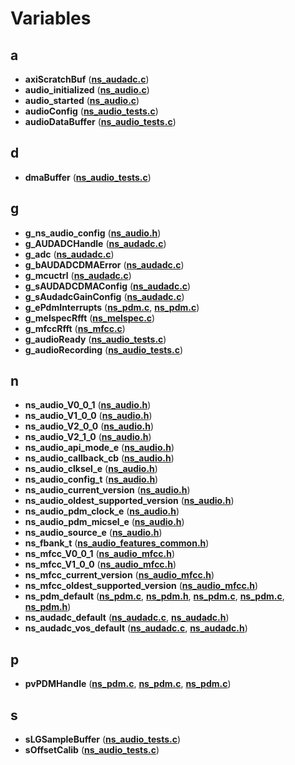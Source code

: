 
# Variables



## a

* **axiScratchBuf** ([**ns\_audadc.c**](ns__audadc_8c.md))
* **audio\_initialized** ([**ns\_audio.c**](ns__audio_8c.md))
* **audio\_started** ([**ns\_audio.c**](ns__audio_8c.md))
* **audioConfig** ([**ns\_audio\_tests.c**](ns__audio__tests_8c.md))
* **audioDataBuffer** ([**ns\_audio\_tests.c**](ns__audio__tests_8c.md))


## d

* **dmaBuffer** ([**ns\_audio\_tests.c**](ns__audio__tests_8c.md))


## g

* **g\_ns\_audio\_config** ([**ns\_audio.h**](ns__audio_8h.md))
* **g\_AUDADCHandle** ([**ns\_audadc.c**](ns__audadc_8c.md))
* **g\_adc** ([**ns\_audadc.c**](ns__audadc_8c.md))
* **g\_bAUDADCDMAError** ([**ns\_audadc.c**](ns__audadc_8c.md))
* **g\_mcuctrl** ([**ns\_audadc.c**](ns__audadc_8c.md))
* **g\_sAUDADCDMAConfig** ([**ns\_audadc.c**](ns__audadc_8c.md))
* **g\_sAudadcGainConfig** ([**ns\_audadc.c**](ns__audadc_8c.md))
* **g\_ePdmInterrupts** ([**ns\_pdm.c**](apollo4_2ns__pdm_8c.md), [**ns\_pdm.c**](apollo5_2ns__pdm_8c.md))
* **g\_melspecRfft** ([**ns\_melspec.c**](ns__melspec_8c.md))
* **g\_mfccRfft** ([**ns\_mfcc.c**](ns__mfcc_8c.md))
* **g\_audioReady** ([**ns\_audio\_tests.c**](ns__audio__tests_8c.md))
* **g\_audioRecording** ([**ns\_audio\_tests.c**](ns__audio__tests_8c.md))


## n

* **ns\_audio\_V0\_0\_1** ([**ns\_audio.h**](ns__audio_8h.md))
* **ns\_audio\_V1\_0\_0** ([**ns\_audio.h**](ns__audio_8h.md))
* **ns\_audio\_V2\_0\_0** ([**ns\_audio.h**](ns__audio_8h.md))
* **ns\_audio\_V2\_1\_0** ([**ns\_audio.h**](ns__audio_8h.md))
* **ns\_audio\_api\_mode\_e** ([**ns\_audio.h**](ns__audio_8h.md))
* **ns\_audio\_callback\_cb** ([**ns\_audio.h**](ns__audio_8h.md))
* **ns\_audio\_clksel\_e** ([**ns\_audio.h**](ns__audio_8h.md))
* **ns\_audio\_config\_t** ([**ns\_audio.h**](ns__audio_8h.md))
* **ns\_audio\_current\_version** ([**ns\_audio.h**](ns__audio_8h.md))
* **ns\_audio\_oldest\_supported\_version** ([**ns\_audio.h**](ns__audio_8h.md))
* **ns\_audio\_pdm\_clock\_e** ([**ns\_audio.h**](ns__audio_8h.md))
* **ns\_audio\_pdm\_micsel\_e** ([**ns\_audio.h**](ns__audio_8h.md))
* **ns\_audio\_source\_e** ([**ns\_audio.h**](ns__audio_8h.md))
* **ns\_fbank\_t** ([**ns\_audio\_features\_common.h**](ns__audio__features__common_8h.md))
* **ns\_mfcc\_V0\_0\_1** ([**ns\_audio\_mfcc.h**](ns__audio__mfcc_8h.md))
* **ns\_mfcc\_V1\_0\_0** ([**ns\_audio\_mfcc.h**](ns__audio__mfcc_8h.md))
* **ns\_mfcc\_current\_version** ([**ns\_audio\_mfcc.h**](ns__audio__mfcc_8h.md))
* **ns\_mfcc\_oldest\_supported\_version** ([**ns\_audio\_mfcc.h**](ns__audio__mfcc_8h.md))
* **ns\_pdm\_default** ([**ns\_pdm.c**](apollo3_2ns__pdm_8c.md), [**ns\_pdm.h**](apollo3_2ns__pdm_8h.md), [**ns\_pdm.c**](apollo4_2ns__pdm_8c.md), [**ns\_pdm.c**](apollo5_2ns__pdm_8c.md), [**ns\_pdm.h**](ns__pdm_8h.md))
* **ns\_audadc\_default** ([**ns\_audadc.c**](ns__audadc_8c.md), [**ns\_audadc.h**](ns__audadc_8h.md))
* **ns\_audadc\_vos\_default** ([**ns\_audadc.c**](ns__audadc_8c.md), [**ns\_audadc.h**](ns__audadc_8h.md))


## p

* **pvPDMHandle** ([**ns\_pdm.c**](apollo3_2ns__pdm_8c.md), [**ns\_pdm.c**](apollo4_2ns__pdm_8c.md), [**ns\_pdm.c**](apollo5_2ns__pdm_8c.md))


## s

* **sLGSampleBuffer** ([**ns\_audio\_tests.c**](ns__audio__tests_8c.md))
* **sOffsetCalib** ([**ns\_audio\_tests.c**](ns__audio__tests_8c.md))





